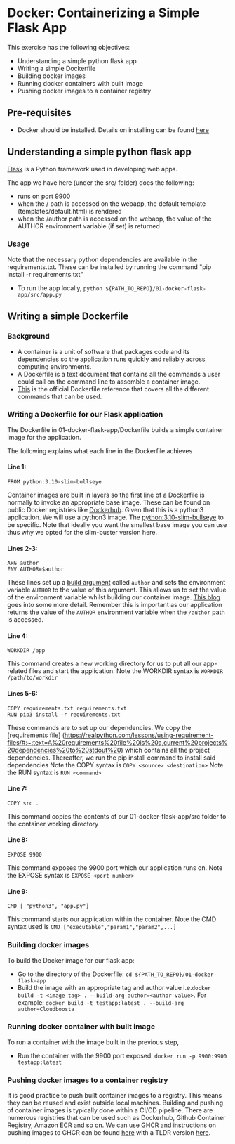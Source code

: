 # Docker: Containerizing a Simple Flask App

This exercise has the following objectives:

- Understanding a simple python flask app
- Writing a simple Dockerfile
- Building docker images
- Running docker containers with built image
- Pushing docker images to a container registry

## Pre-requisites

- Docker should be installed. Details on installing can be found [here](https://docs.docker.com/get-docker/)

## Understanding a simple python flask app

[Flask](https://flask.palletsprojects.com/en/2.2.x/) is a Python framework used in developing web apps.

The app we have here (under the src/ folder) does the following:

- runs on port 9900
- when the / path is accessed on the webapp, the default template (templates/default.html) is rendered
- when the /author path is accessed on the webapp, the value of the AUTHOR environment variable (if set) is returned

### Usage

Note that the necessary python dependencies are available in the requirements.txt. These can be installed by running the
command "pip install -r requirements.txt"

- To run the app locally, `python ${PATH_TO_REPO}/01-docker-flask-app/src/app.py`

## Writing a simple Dockerfile

### Background

- A container is a unit of software that packages code and its dependencies so the application runs quickly and reliably
  across computing environments.
- A Dockerfile is a text document that contains all the commands a user could call on the command line to assemble a
  container image.
- [This](https://docs.docker.com/engine/reference/builder/) is the official Dockerfile reference that covers all the
  different commands that can be used.

### Writing a Dockerfile for our Flask application

The Dockerfile in 01-docker-flask-app/Dockerfile builds a simple container image for the application.

The following explains what each line in the Dockerfile achieves

#### Line 1:

`FROM python:3.10-slim-bullseye`

Container images are built in layers so the first line of a Dockerfile is normally to invoke an appropriate base image.
These can be found on public Docker registries like [Dockerhub](https://hub.docker.com/).
Given that this is a python3 application. We will use a python3 image.
The [python:3.10-slim-bullseye](https://hub.docker.com/layers/library/python/3.10-slim-bullseye/images/sha256-6862d8ed663a47f649ba5aababed01e44741a032e80d5800db619f5113f65434?context=explore)
to be specific.
Note that ideally you want the smallest base image you can use thus why we opted for the slim-buster version here.

#### Lines 2-3:

```
ARG author
ENV AUTHOR=$author
```

These lines set up a [build argument](https://blog.programster.org/docker-build-arguments) called `author` and sets the
environment variable `AUTHOR` to the value of this argument.
This allows us to set the value of the environment variable whilst building our container
image. [This blog](https://vsupalov.com/docker-build-pass-environment-variables/) goes into some more detail.
Remember this is important as our application returns the value of the `AUTHOR` environment variable when the `/author`
path is accessed.

#### Line 4:

`WORKDIR /app`

This command creates a new working directory for us to put all our app-related files and start the application.
Note the WORKDIR syntax is `WORKDIR /path/to/workdir`

#### Lines 5-6:

```
COPY requirements.txt requirements.txt
RUN pip3 install -r requirements.txt
```

These commands are to set up our dependencies. We copy
the [requirements file] (https://realpython.com/lessons/using-requirement-files/#:~:text=A%20requirements%20file%20is%20a,current%20projects%20dependencies%20to%20stdout%20)
which contains all the project dependencies.
Thereafter, we run the pip install command to install said dependencies
Note the COPY syntax is `COPY <source> <destination>`
Note the RUN syntax is `RUN <command>`

#### Line 7:

`COPY src .`

This command copies the contents of our 01-docker-flask-app/src folder to the container working directory

#### Line 8:

`EXPOSE 9900`

This command exposes the 9900 port which our application runs on.
Note the EXPOSE syntax is `EXPOSE <port number>`

#### Line 9:

`CMD [ "python3", "app.py"]`

This command starts our application within the container.
Note the CMD syntax used is `CMD ["executable","param1","param2",...]`

### Building docker images

To build the Docker image for our flask app:

- Go to the directory of the Dockerfile: `cd ${PATH_TO_REPO}/01-docker-flask-app`
- Build the image with an appropriate tag and author value
  i.e.`docker build -t <image tag> . --build-arg author=<author value>`. For
  example: `docker build -t testapp:latest . --build-arg author=Cloudboosta`

### Running docker container with built image

To run a container with the image built in the previous step,

- Run the container with the 9900 port exposed: `docker run -p 9900:9900 testapp:latest`

### Pushing docker images to a container registry

It is good practice to push built container images to a registry. This means they can be reused and exist outside local
machines.
Building and pushing of container images is typically done within a CI/CD pipeline.
There are numerous registries that can be used such as Dockerhub, Github Container Registry, Amazon ECR and so on.
We can use GHCR and instructions on pushing images to GHCR can be
found [here](https://docs.github.com/en/packages/working-with-a-github-packages-registry/working-with-the-container-registry)
with a TLDR version [here](https://nikiforovall.github.io/docker/2020/09/19/publish-package-to-ghcr.html).
